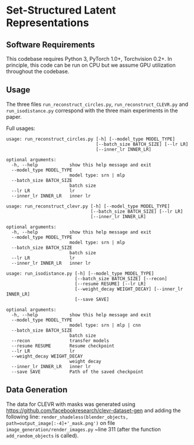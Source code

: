 # Set-Structured Latent Representations 

## Software Requirements

This codebase requires Python 3, PyTorch 1.0+, Torchvision 0.2+. In principle, this code can be run on CPU but we assume GPU utilization throughout the codebase.

## Usage

The three files `run_reconstruct_circles.py`, `run_reconstruct_CLEVR.py` and `run_isodistance.py` correspond with the three main experiments in the paper.

Full usages:
```
usage: run_reconstruct_circles.py [-h] [--model_type MODEL_TYPE]
                                  [--batch_size BATCH_SIZE] [--lr LR]
                                  [--inner_lr INNER_LR]

optional arguments:
  -h, --help            show this help message and exit
  --model_type MODEL_TYPE
                        model type: srn | mlp
  --batch_size BATCH_SIZE
                        batch size
  --lr LR               lr
  --inner_lr INNER_LR   inner lr
```
```
usage: run_reconstruct_clevr.py [-h] [--model_type MODEL_TYPE]
                                [--batch_size BATCH_SIZE] [--lr LR]
                                [--inner_lr INNER_LR]

optional arguments:
  -h, --help            show this help message and exit
  --model_type MODEL_TYPE
                        model type: srn | mlp
  --batch_size BATCH_SIZE
                        batch size
  --lr LR               lr
  --inner_lr INNER_LR   inner lr
```  

```
usage: run_isodistance.py [-h] [--model_type MODEL_TYPE]
                          [--batch_size BATCH_SIZE] [--recon]
                          [--resume RESUME] [--lr LR]
                          [--weight_decay WEIGHT_DECAY] [--inner_lr INNER_LR]
                          [--save SAVE]

optional arguments:
  -h, --help            show this help message and exit
  --model_type MODEL_TYPE
                        model type: srn | mlp | cnn
  --batch_size BATCH_SIZE
                        batch size
  --recon               transfer models
  --resume RESUME       Resume checkpoint
  --lr LR               lr
  --weight_decay WEIGHT_DECAY
                        weight decay
  --inner_lr INNER_LR   inner lr
  --save SAVE           Path of the saved checkpoint
  ```

## Data Generation 

The data for CLEVR with masks was generated using https://github.com/facebookresearch/clevr-dataset-gen and adding the following line: 
```render_shadeless(blender_objects, path=output_image[:-4]+'_mask.png')```
on file ```image_generation/render_images.py``` ~line 311 (after the function ```add_random_objects``` is called).
